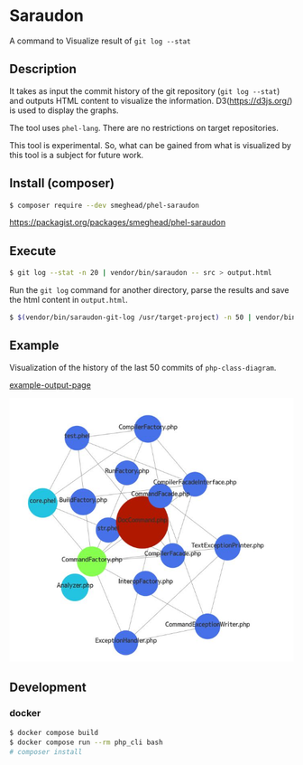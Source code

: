 # Saraudon

A command to Visualize result of `git log --stat`

## Description

It takes as input the commit history of the git repository (`git log --stat`) and outputs HTML content to visualize the information.
D3(https://d3js.org/) is used to display the graphs.

The tool uses `phel-lang`. There are no restrictions on target repositories.

This tool is experimental. So, what can be gained from what is visualized by this tool is a subject for future work.

## Install (composer)

```bash
$ composer require --dev smeghead/phel-saraudon
```

https://packagist.org/packages/smeghead/phel-saraudon

## Execute

```bash
$ git log --stat -n 20 | vendor/bin/saraudon -- src > output.html
```

Run the `git log` command for another directory, parse the results and save the html content in `output.html`.

```bash
$ $(vendor/bin/saraudon-git-log /usr/target-project) -n 50 | vendor/bin/saraudon -- src > output.html
```

## Example

Visualization of the history of the last 50 commits of `php-class-diagram`.

[example-output-page](https://smeghead.github.io/phel-saraudon/example/output.html)

![example](example/output.jpg)

## Development

### docker

```bash
$ docker compose build 
$ docker compose run --rm php_cli bash
# composer install
```



